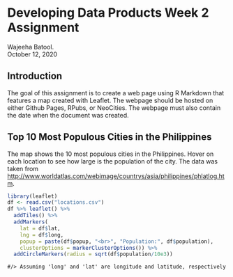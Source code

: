 # Developing Data Products Week 2 Assignment
Wajeeha Batool.  
October 12, 2020  



## Introduction

The goal of this assignment is to create a web page using R Markdown that features a map created with Leaflet. The webpage should be hosted on either Github Pages, RPubs, or NeoCities. The webpage must also contain the date when the document was created.

## Top 10 Most Populous Cities in the Philippines

The map shows the 10 most populous cities in the Philippines. Hover on each location to see how large is the population of the city. The data was taken from http://www.worldatlas.com/webimage/countrys/asia/philippines/phlatlog.htm.


```r
library(leaflet)
df <- read.csv("locations.csv")
df %>% leaflet() %>%
  addTiles() %>%
  addMarkers(
    lat = df$lat, 
    lng = df$long, 
    popup = paste(df$popup, "<br>", "Population:", df$population),
    clusterOptions = markerClusterOptions()) %>%
  addCircleMarkers(radius = sqrt(df$population/10e3))
```

```
#/> Assuming 'long' and 'lat' are longitude and latitude, respectively
```

<!--html_preserve--><div id="htmlwidget-3bfd1ac4869f0cb6542f" style="width:672px;height:480px;" class="leaflet html-widget"></div>
<script type="application/json" data-for="htmlwidget-3bfd1ac4869f0cb6542f">{"x":{"options":{"crs":{"crsClass":"L.CRS.EPSG3857","code":null,"proj4def":null,"projectedBounds":null,"options":{}}},"calls":[{"method":"addTiles","args":["https://{s}.tile.openstreetmap.org/{z}/{x}/{y}.png",null,null,{"minZoom":0,"maxZoom":18,"maxNativeZoom":null,"tileSize":256,"subdomains":"abc","errorTileUrl":"","tms":false,"continuousWorld":false,"noWrap":false,"zoomOffset":0,"zoomReverse":false,"opacity":1,"zIndex":null,"unloadInvisibleTiles":null,"updateWhenIdle":null,"detectRetina":false,"reuseTiles":false,"attribution":"&copy; <a href=\"http://openstreetmap.org\">OpenStreetMap<\/a> contributors, <a href=\"http://creativecommons.org/licenses/by-sa/2.0/\">CC-BY-SA<\/a>"}]},{"method":"addMarkers","args":[[14.6042,14.6488,7.20417,7.07306,7.16083,10.31672,6.11278,14.5243,14.58691,14.62578],[120.9822,121.0509,124.43972,125.61278,124.475,123.89071,125.17167,121.0792,121.0614,121.12251],null,null,null,{"clickable":true,"draggable":false,"keyboard":true,"title":"","alt":"","zIndexOffset":0,"opacity":1,"riseOnHover":false,"riseOffset":250},["Manila <br> Population: 10444527","Quezon City <br> Population: 2761720","Budta <br> Population: 1273715","City <br> Population: 1212504","Malingao <br> Population: 1121974","Cebu City <br> Population: 798634","General Santos City <br> Population: 679588","Taguig <br> Population: 644473","Pasig City <br> Population: 617301","Antipolo <br> Population: 549543"],null,{"showCoverageOnHover":true,"zoomToBoundsOnClick":true,"spiderfyOnMaxZoom":true,"removeOutsideVisibleBounds":true,"spiderLegPolylineOptions":{"weight":1.5,"color":"#222","opacity":0.5},"freezeAtZoom":false},null,null,null,null]},{"method":"addCircleMarkers","args":[[14.6042,14.6488,7.20417,7.07306,7.16083,10.31672,6.11278,14.5243,14.58691,14.62578],[120.9822,121.0509,124.43972,125.61278,124.475,123.89071,125.17167,121.0792,121.0614,121.12251],[32.3179934401875,16.6184235112721,11.2858982805978,11.011375935822,10.5923274118581,8.93663247537908,8.24371275579153,8.02790757296071,7.85685051404187,7.41311675343104],null,null,{"lineCap":null,"lineJoin":null,"clickable":true,"pointerEvents":null,"className":"","stroke":true,"color":"#03F","weight":5,"opacity":0.5,"fill":true,"fillColor":"#03F","fillOpacity":0.2,"dashArray":null},null,null,null,null,null,null,null]}],"limits":{"lat":[6.11278,14.6488],"lng":[120.9822,125.61278]}},"evals":[],"jsHooks":[]}</script><!--/html_preserve-->
